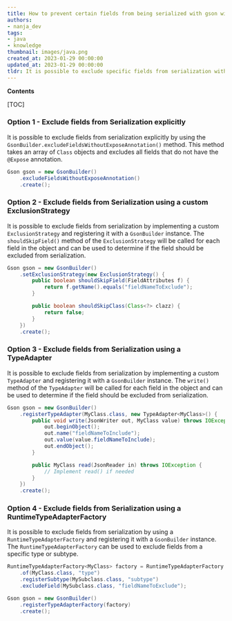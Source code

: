 ```yaml
---
title: How to prevent certain fields from being serialized with gson without using annotations?
authors:
- nanja_dev
tags:
- java
- knowledge
thumbnail: images/java.png
created_at: 2023-01-29 00:00:00
updated_at: 2023-01-29 00:00:00
tldr: It is possible to exclude specific fields from serialization without annotations in Java by using the GsonBuilder.excludeFieldsWithoutExposeAnnotation() method.
---
```


**Contents**

[TOC]

### Option 1 - Exclude fields from Serialization explicitly

It is possible to exclude fields from serialization explicitly by using the `GsonBuilder.excludeFieldsWithoutExposeAnnotation()` method. This method takes an array of `Class` objects and excludes all fields that do not have the `@Expose` annotation.

```java
Gson gson = new GsonBuilder()
    .excludeFieldsWithoutExposeAnnotation()
    .create();
```

### Option 2 - Exclude fields from Serialization using a custom ExclusionStrategy

It is possible to exclude fields from serialization by implementing a custom `ExclusionStrategy` and registering it with a `GsonBuilder` instance. The `shouldSkipField()` method of the `ExclusionStrategy` will be called for each field in the object and can be used to determine if the field should be excluded from serialization.

```java
Gson gson = new GsonBuilder()
    .setExclusionStrategy(new ExclusionStrategy() {
        public boolean shouldSkipField(FieldAttributes f) {
            return f.getName().equals("fieldNameToExclude");
        }

        public boolean shouldSkipClass(Class<?> clazz) {
            return false;
        }
    })
    .create();
```

### Option 3 - Exclude fields from Serialization using a TypeAdapter

It is possible to exclude fields from serialization by implementing a custom `TypeAdapter` and registering it with a `GsonBuilder` instance. The `write()` method of the `TypeAdapter` will be called for each field in the object and can be used to determine if the field should be excluded from serialization.

```java
Gson gson = new GsonBuilder()
    .registerTypeAdapter(MyClass.class, new TypeAdapter<MyClass>() {
        public void write(JsonWriter out, MyClass value) throws IOException {
            out.beginObject();
            out.name("fieldNameToInclude");
            out.value(value.fieldNameToInclude);
            out.endObject();
        }

        public MyClass read(JsonReader in) throws IOException {
            // Implement read() if needed
        }
    })
    .create();
```

### Option 4 - Exclude fields from Serialization using a RuntimeTypeAdapterFactory

It is possible to exclude fields from serialization by using a `RuntimeTypeAdapterFactory` and registering it with a `GsonBuilder` instance. The `RuntimeTypeAdapterFactory` can be used to exclude fields from a specific type or subtype.

```java
RuntimeTypeAdapterFactory<MyClass> factory = RuntimeTypeAdapterFactory
    .of(MyClass.class, "type")
    .registerSubtype(MySubclass.class, "subtype")
    .excludeField(MySubclass.class, "fieldNameToExclude");

Gson gson = new GsonBuilder()
    .registerTypeAdapterFactory(factory)
    .create();
```
